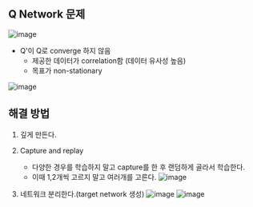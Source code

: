 ## Q Network 문제
![image](https://user-images.githubusercontent.com/63588046/222036447-6ecadfd3-daa0-41cd-98cb-8e025c06e4ea.png)

* Q'이 Q로 converge 하지 않음
  - 제공한 데이터가 correlation함 (데이터 유사성 높음)
  - 목표가 non-stationary

![image](https://user-images.githubusercontent.com/63588046/222039482-cd5db8da-ebe0-404a-baa1-2fa8f4208c0e.png)

## 해결 방법
1. 깊게 만든다.
2. Capture and replay
    - 다양한 경우를 학습하지 말고 capture를 한 후 랜덤하게 골라서 학습한다.
    - 이때 1,2개씩 고르지 말고 여러개를 고른다.
    ![image](https://user-images.githubusercontent.com/63588046/222040729-f0576ec0-0144-430f-a188-04e8617e6808.png)

3. 네트워크 분리한다.(target network 생성)
    ![image](https://user-images.githubusercontent.com/63588046/222041066-76d9ec87-bf42-424f-a882-084d4671ef17.png)
    ![image](https://user-images.githubusercontent.com/63588046/222041328-835e7ecb-b7a3-4e2f-be56-ca851ef734e0.png)
  
